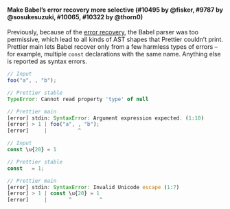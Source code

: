 #### Make Babel’s error recovery more selective (#10495 by @fisker, #9787 by @sosukesuzuki, #10065, #10322 by @thorn0)

Previously, because of the [error recovery](https://babeljs.io/blog/2019/11/05/7.7.0#parser-error-recovery-10363httpsgithubcombabelbabelpull10363), the Babel parser was too permissive, which lead to all kinds of AST shapes that Prettier couldn’t print. Prettier main lets Babel recover only from a few harmless types of errors – for example, multiple `const` declarations with the same name. Anything else is reported as syntax errors.

<!-- prettier-ignore -->
```js
// Input
foo("a", , "b");

// Prettier stable
TypeError: Cannot read property 'type' of null

// Prettier main
[error] stdin: SyntaxError: Argument expression expected. (1:10)
[error] > 1 | foo("a", , "b");
[error]     |          ^
```

<!-- prettier-ignore -->
```js
// Input
const \u{20} = 1

// Prettier stable
const   = 1;

// Prettier main
[error] stdin: SyntaxError: Invalid Unicode escape (1:7)
[error] > 1 | const \u{20} = 1
[error]     |       ^         ^
```

